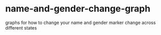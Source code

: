 # name-and-gender-change-graph
graphs for how to change your name and gender marker change across different states
